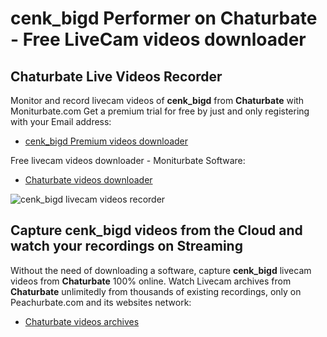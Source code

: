 # cenk_bigd Performer on Chaturbate - Free LiveCam videos downloader

## Chaturbate Live Videos Recorder

Monitor and record livecam videos of **cenk_bigd** from **Chaturbate** with Moniturbate.com
Get a premium trial for free by just and only registering with your Email address:
* [cenk_bigd Premium videos downloader](https://moniturbate.com/request-demo-licence-key.html)

Free livecam videos downloader - Moniturbate Software:
* [Chaturbate videos downloader](https://moniturbate.com/moniturbate-download-software.html)

![cenk_bigd livecam videos recorder](https://peachurnet.com/templates/moniturbate-software.png)


## Capture cenk_bigd videos from the Cloud and watch your recordings on Streaming

Without the need of downloading a software, capture **cenk_bigd** livecam videos from **Chaturbate** 100% online.
Watch Livecam archives from **Chaturbate** unlimitedly from thousands of existing recordings, only on Peachurbate.com and its websites network:
* [Chaturbate videos archives](https://peachurnet.com/)